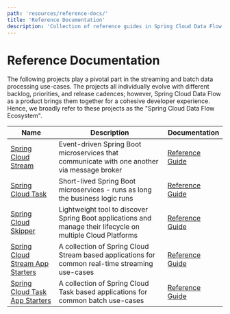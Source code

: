 ```yaml
---
path: 'resources/reference-docs/'
title: 'Reference Documentation'
description: 'Collection of reference guides in Spring Cloud Data Flow ecosystem'
---
```


# Reference Documentation

The following projects play a pivotal part in the streaming and batch data processing use-cases.
The projects all individually evolve with different backlog, priorities, and release cadences; however, Spring Cloud Data Flow as a product brings them together for a cohesive developer experience.
Hence, we broadly refer to these projects as the "Spring Cloud Data Flow Ecosystem".

| Name                                                                                         | Description                                                                                                  | Documentation                                                                                                                              |
| -------------------------------------------------------------------------------------------- | ------------------------------------------------------------------------------------------------------------ | ------------------------------------------------------------------------------------------------------------------------------------------ |
| [Spring Cloud Stream](https://spring.io/projects/spring-cloud-stream)                        | Event-driven Spring Boot microservices that communicate with one another via message broker                  | [Reference Guide](https://cloud.spring.io/spring-cloud-static/spring-cloud-stream/%stream-version-latest%/single/spring-cloud-stream.html) |
| [Spring Cloud Task](https://spring.io/projects/spring-cloud-task)                            | Short-lived Spring Boot microservices - runs as long the business logic runs                                 | [Reference Guide](https://docs.spring.io/spring-cloud-task/docs/%task-version-latest%/reference/htmlsingle/)                               |
| [Spring Cloud Skipper](http://cloud.spring.io/spring-cloud-skipper/)                         | Lightweight tool to discover Spring Boot applications and manage their lifecycle on multiple Cloud Platforms | [Reference Guide](https://docs.spring.io/spring-cloud-skipper/docs/%skipper-version-latest%/reference/htmlsingle/#getting-started)         |
| [Spring Cloud Stream App Starters](http://cloud.spring.io/spring-cloud-stream-app-starters/) | A collection of Spring Cloud Stream based applications for common real-time streaming use-cases              | [Reference Guide](https://docs.spring.io/spring-cloud-stream-app-starters/docs/%streaming-apps-latest%/reference/htmlsingle/)              |
| [Spring Cloud Task App Starters](http://cloud.spring.io/spring-cloud-task-app-starters/)     | A collection of Spring Cloud Task based applications for common batch use-cases                              | [Reference Guide](https://docs.spring.io/spring-cloud-task-app-starters/docs/%batch-apps-latest%/reference/htmlsingle/)                    |

